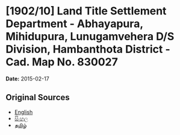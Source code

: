 # [1902/10] Land Title Settlement Department - Abhayapura, Mihidupura, Lunugamvehera D/S Division, Hambanthota District - Cad. Map No. 830027

**Date:** 2015-02-17

## Original Sources

- [English](https://documents.gov.lk/view/extra-gazettes/2015/2/1902-10_E.pdf)
- [සිංහල](https://documents.gov.lk/view/extra-gazettes/2015/2/1902-10_S.pdf)
- [தமிழ்](https://documents.gov.lk/view/extra-gazettes/2015/2/1902-10_T.pdf)
